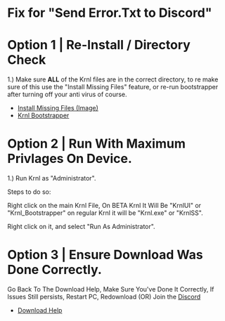 # Fix for "Send Error.Txt to Discord" 

# Option 1 | Re-Install / Directory Check
1.) Make sure **ALL** of the Krnl files are in the correct directory, to re make sure of this use the "Install Missing Files" feature, or re-run bootstrapper after turning off your anti virus of course.

* [Install Missing Files (Image)](https://cdn.discordapp.com/attachments/903380408597614623/1029578808484962354/unknown.png)
* [Krnl Bootstrapper](https://k-storage.com/krnl_bootstrapper.exe)

# Option 2 | Run With Maximum Privlages On Device.

1.) Run Krnl as "Administrator".

Steps to do so:

Right click on the main Krnl File, On BETA Krnl It Will Be "KrnlUI" or "Krnl_Bootstrapper" on regular Krnl it will be "Krnl.exe" or "KrnlSS".

Right click on it, and select "Run As Administrator".


# Option 3 | Ensure Download Was Done Correctly.

Go Back To The Download Help, Make Sure You've Done It Correctly, If Issues Still persists, Restart PC, Redownload (OR) Join the [Discord](https://krnl.place/career/invite.html)

* [Download Help](https://github.com/Krnl-staff/FAQ/blob/main/DownloadHelp.md)
